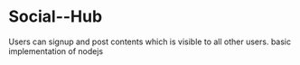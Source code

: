 # Social--Hub
Users can signup and post contents which is visible to all other users. basic implementation of nodejs
